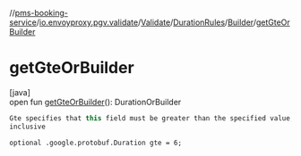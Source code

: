 //[pms-booking-service](../../../../../index.md)/[io.envoyproxy.pgv.validate](../../../index.md)/[Validate](../../index.md)/[DurationRules](../index.md)/[Builder](index.md)/[getGteOrBuilder](get-gte-or-builder.md)

# getGteOrBuilder

[java]\
open fun [getGteOrBuilder](get-gte-or-builder.md)(): DurationOrBuilder

```kotlin
Gte specifies that this field must be greater than the specified value,
inclusive

```
`optional .google.protobuf.Duration gte = 6;`